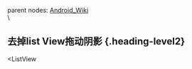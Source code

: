 parent nodes: [Android\_Wiki](Android_Wiki.html)\
\

去掉list View拖动阴影 {.heading-level2}
---------------------

\<ListView


